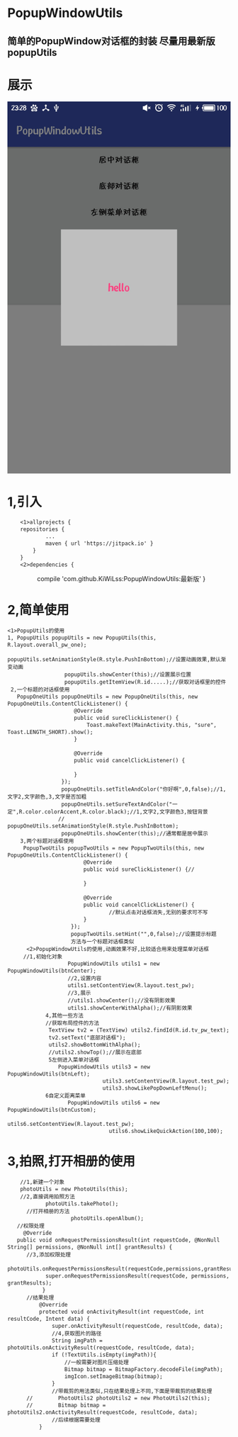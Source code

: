 # PopupWindowUtils
简单的PopupWindow对话框的封装
尽量用最新版popupUtils
------
#  展示
![](https://github.com/KiWiLss/PopupWindowUtils/blob/master/screenshots/S70525-232824.jpg)
#  1,引入
        <1>allprojects {
        repositories {
       			...
       			maven { url 'https://jitpack.io' }
       		}
       	}
       	<2>dependencies {
           	        compile 'com.github.KiWiLss:PopupWindowUtils:最新版'
           	}
#  2,简单使用
    <1>PopupUtils的使用
    1, PopupUtils popupUtils = new PopupUtils(this, R.layout.overall_pw_one);
                      popupUtils.setAnimationStyle(R.style.PushInBottom);//设置动画效果,默认渐变动画
                      popupUtils.showCenter(this);//设置展示位置
                      popupUtils.getItemView(R.id.....);//获取对话框里的控件
     2,一个标题的对话框使用
       PopupOneUtils popupOneUtils = new PopupOneUtils(this, new PopupOneUtils.ContentClickListener() {
                         @Override
                         public void sureClickListener() {
                             Toast.makeText(MainActivity.this, "sure", Toast.LENGTH_SHORT).show();
                         }

                         @Override
                         public void cancelClickListener() {

                         }
                     });
                     popupOneUtils.setTitleAndColor("你好啊",0,false);//1,文字2,文字颜色,3,文字是否加粗
                     popupOneUtils.setSureTextAndColor("一定",R.color.colorAccent,R.color.black);//1,文字2,文字颜色3,按钮背景
                    // popupOneUtils.setAnimationStyle(R.style.PushInBottom);
                     popupOneUtils.showCenter(this);//通常都是居中展示
        3,两个标题对话框使用
         PopupTwoUtils popupTwoUtils = new PopupTwoUtils(this, new PopupOneUtils.ContentClickListener() {
                            @Override
                            public void sureClickListener() {//

                            }

                            @Override
                            public void cancelClickListener() {
                                    //默认点击对话框消失,无别的要求可不写
                            }
                        });
                        popupTwoUtils.setHint("",0,false);//设置提示标题
                        方法与一个标题对话框类似
          <2>PopupWindowUtils的使用,动画效果不好,比较适合用来处理菜单对话框
         //1,初始化对象
                       PopupWindowUtils utils1 = new PopupWindowUtils(btnCenter);
                       //2,设置内容
                       utils1.setContentView(R.layout.test_pw);
                       //3,展示
                       //utils1.showCenter();//没有阴影效果
                       utils1.showCenterWithAlpha();//有阴影效果
                4,其他一些方法
                //获取布局控件的方法
                 TextView tv2 = (TextView) utils2.findId(R.id.tv_pw_text);
                 tv2.setText("底部对话框");
                 utils2.showBottomWithAlpha();
                 //utils2.showTop();//展示在底部
                 5左侧进入菜单对话框
                    PopupWindowUtils utils3 = new PopupWindowUtils(btnLeft);
                                  utils3.setContentView(R.layout.test_pw);
                                  utils3.showLikePopDownLeftMenu();
                6自定义距离菜单
                       PopupWindowUtils utils6 = new PopupWindowUtils(btnCustom);
                                    utils6.setContentView(R.layout.test_pw);
                                    utils6.showLikeQuickAction(100,100);
#  3,拍照,打开相册的使用

        //1,新建一个对象
        photoUtils = new PhotoUtils(this);
        //2,直接调用拍照方法
                photoUtils.takePhoto();
          //打开相册的方法
                        photoUtils.openAlbum();
       //权限处理
         @Override
       public void onRequestPermissionsResult(int requestCode, @NonNull String[] permissions, @NonNull int[] grantResults) {
          //3,添加权限处理
               photoUtils.onRequestPermissionsResult(requestCode,permissions,grantResults);
                super.onRequestPermissionsResult(requestCode, permissions, grantResults);
               }
          //结果处理
              @Override
              protected void onActivityResult(int requestCode, int resultCode, Intent data) {
                  super.onActivityResult(requestCode, resultCode, data);
                  //4,获取图片的路径
                  String imgPath = photoUtils.onActivityResult(requestCode, resultCode, data);
                  if (!TextUtils.isEmpty(imgPath)){
                      //一般需要对图片压缩处理
                      Bitmap bitmap = BitmapFactory.decodeFile(imgPath);
                      imgIcon.setImageBitmap(bitmap);
                  }
                  //带裁剪的用法类似,只在结果处理上不同,下面是带裁剪的结果处理
          //        PhotoUtils2 photoUtils2 = new PhotoUtils2(this);
          //        Bitmap bitmap = photoUtils2.onActivityResult(requestCode, resultCode, data);
                  //后续根据需要处理
              }
